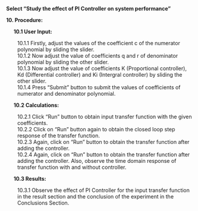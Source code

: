 
<p style="margin-left:0px;"><strong>Select “Study the effect of PI Controller on system performance”</strong></p>
<p style="margin-left:0px;"><strong>10. Procedure: </strong></p>
<p style="margin-left:20px;"><strong>10.1 User Input:</strong></p>
        <p style="margin-left:30px;">10.1.1 Firstly, adjust the values of the coefficient c of the numerator polynomial by 
                         sliding the slider.<br>
          10.1.2 Now adjust the value of coefficients q and r of denominator polynomial by sliding
                         the other slider.<br>
          10.1.3 Now adjust the value of coefficients K (Proportional controller), Kd (Differential controller) and Ki (Intergral controller) by sliding
                         the other slider.<br>
          10.1.4 Press “Submit” button to submit the values of coefficients of numerator and 
                        denominator polynomial.</p>

<p style="margin-left:20px;"><strong>10.2 Calculations:</strong></p>
        <p style="margin-left:30px;">10.2.1 Click “Run” button to obtain input transfer function with the given coefficients.<br>
          10.2.2 Click on “Run” button again to obtain the closed loop step response of the transfer function.<br>
          10.2.3 Again, click on “Run” button to obtain the transfer function after adding the controller.<br>
          10.2.4 Again, click on “Run” button to obtain the transfer function after adding the controller. Also, observe the time domain response of transfer function with and without controller.</p>

<p style="margin-left:20px;"><strong>10.3 Results:</strong></p>
          <p style="margin-left:30px;">10.3.1  Observe the effect of PI Controller for the input transfer function in the result section and the conclusion of the experiment in the Conclusions Section.</p>


